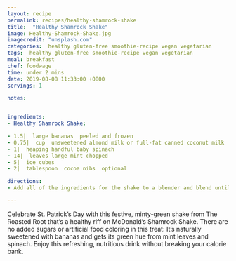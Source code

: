 ```yaml
---
layout: recipe
permalink: recipes/healthy-shamrock-shake
title:  "Healthy Shamrock Shake"
image: Healthy-Shamrock-Shake.jpg
imagecredit: "unsplash.com"
categories:  healthy gluten-free smoothie-recipe vegan vegetarian
tags:  healthy gluten-free smoothie-recipe vegan vegetarian 
meal: breakfast
chef: foodwage
time: under 2 mins
date: 2019-08-08 11:33:00 +0800
servings: 1

notes:


ingredients:
- Healthy Shamrock Shake:

- 1.5|  large bananas  peeled and frozen
- 0.75|  cup  unsweetened almond milk or full-fat canned coconut milk
- 1|  heaping handful baby spinach
- 14|  leaves large mint chopped
- 5|  ice cubes
- 2|  tablespoon  cocoa nibs  optional

directions:
- Add all of the ingredients for the shake to a blender and blend until smooth.

---
```


Celebrate St. Patrick’s Day with this festive, minty-green shake from The Roasted Root that’s a healthy riff on McDonald’s Shamrock Shake. There are no added sugars or artificial food coloring in this treat: It’s naturally sweetened with bananas and gets its green hue from mint leaves and spinach. Enjoy this refreshing, nutritious drink without breaking your calorie bank.